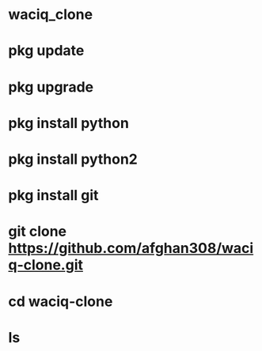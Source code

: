 # waciq_clone
# pkg update
# pkg upgrade
# pkg install python
# pkg install python2
# pkg install git
# git clone https://github.com/afghan308/waciq-clone.git
# cd waciq-clone
# Is
